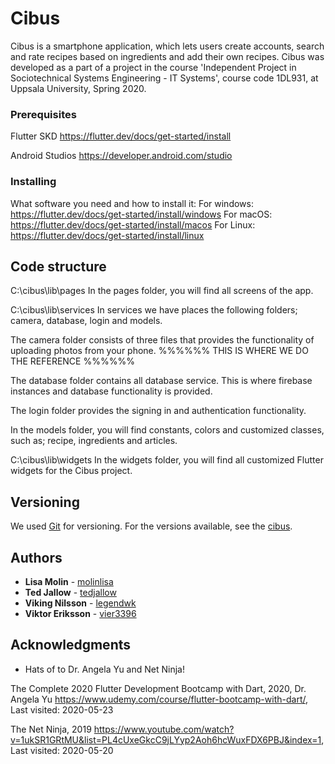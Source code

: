 # Cibus

Cibus is a smartphone application, which lets users create accounts, search and rate recipes based on ingredients and add their own recipes. Cibus was developed as a part of a project in the course 'Independent Project in Sociotechnical Systems Engineering - IT Systems', course code 1DL931, at Uppsala University, Spring 2020.

### Prerequisites

Flutter SKD
https://flutter.dev/docs/get-started/install

Android Studios
https://developer.android.com/studio

### Installing

What software you need and how to install it:
For windows: https://flutter.dev/docs/get-started/install/windows
For macOS: https://flutter.dev/docs/get-started/install/macos
For Linux: https://flutter.dev/docs/get-started/install/linux

## Code structure

C:\cibus\lib\pages
In the pages folder, you will find all screens of the app.

C:\cibus\lib\services
In services we have places the following folders; camera, database, login and models.

The camera folder consists of three files that provides the functionality of uploading photos from your phone.
%%%%%% THIS IS WHERE WE DO THE REFERENCE %%%%%%

The database folder contains all database service. This is where firebase instances and database functionality is provided.

The login folder provides the signing in and authentication functionality.

In the models folder, you will find constants, colors and customized classes, such as; recipe, ingredients and articles.

C:\cibus\lib\widgets
In the widgets folder, you will find all customized Flutter widgets for the Cibus project.

## Versioning

We used [Git](http://github.com/) for versioning. For the versions available, see the [cibus](https://github.com/vier3396/cibus).

## Authors

* **Lisa Molin** - [molinlisa](https://github.com/molinlisa/)
* **Ted Jallow** - [tedjallow](https://github.com/tedjallow)
* **Viking Nilsson** - [legendwk](https://github.com/legendwk)
* **Viktor Eriksson** - [vier3396](https://github.com/vier3396)

## Acknowledgments

* Hats of to Dr. Angela Yu and Net Ninja!

The Complete 2020 Flutter Development Bootcamp with Dart, 2020, Dr. Angela Yu
https://www.udemy.com/course/flutter-bootcamp-with-dart/, Last visited: 2020-05-23

The Net Ninja, 2019
https://www.youtube.com/watch?v=1ukSR1GRtMU&list=PL4cUxeGkcC9jLYyp2Aoh6hcWuxFDX6PBJ&index=1, Last visited: 2020-05-20
